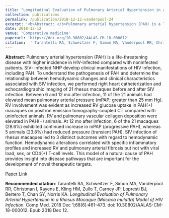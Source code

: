 ```yaml
--- 
title: "Longitudinal Evaluation of Pulmonary Arterial Hypertension in a Rhesus Macaque (Macaca mulatta) Model of HIV Infection." 
collection: publications 
permalink: /publication/2018-12-12-vanderpool-24 
excerpt: '<b>Abstract: </b>Pulmonary arterial hypertension (PAH) is a life-threatening disease with higher incidence in HIV-infected compared with noninfected patients. SIV- infected NHP develop clinical manifestations of HIV infection, including PAH. To understand the pathogenesis of PAH and determine the relationship between hemodynamic changes and clinical characteristics [...]' 
date: 2018-12-12 
venue: 'Comparative medicine' 
paperurl: 'https://doi.org/10.30802/AALAS-CM-18-000012' 
citation:  ' Tarantelli RA, Schweitzer F, Simon MA, Vanderpool RR, Christman I, Rayens E, Kling HM, Zullo T, Carney JP, Lopresti BJ, Bertero T, Chan SY, Norris KA. <i>Longitudinal Evaluation of Pulmonary Arterial Hypertension in a Rhesus Macaque (Macaca mulatta) Model of HIV Infection.</i> Comp Med. 2018 Dec 1;68(6):461-473. doi: 10.30802/AALAS-CM-18-000012. Epub 2018 Dec 12.' 
--- 
```

<b>Abstract</b>:  Pulmonary arterial hypertension (PAH) is a life-threatening disease with higher incidence in HIV-infected compared with noninfected patients. SIV- infected NHP develop clinical manifestations of HIV infection, including PAH. To understand the pathogenesis of PAH and determine the relationship between hemodynamic changes and clinical characteristics associated with SIV infection, we performed right heart catheterization and echocardiographic imaging of 21 rhesus macaques before and after SIV infection. Between 6 and 12 mo after infection, 11 of the 21 animals had elevated mean pulmonary arterial pressure (mPAP; greater than 25 mm Hg). RV involvement was evident as increased RV glucose uptake in PAH(+) macaques on positron emission tomography-coupled CT compared with uninfected animals. RV and pulmonary vascular collagen deposition were elevated in PAH(+) animals. At 12 mo after infection, 6 of the 21 macaques (28.6%) exhibited continued increase in mPAP (progressive PAH), whereas 5 animals (23.8%) had reduced pressure (transient PAH). SIV infection of rhesus macaques led to 3 distinct outcomes with regard to hemodynamic function. Hemodynamic alterations correlated with specific inflammatory profiles and increased RV and pulmonary arterial fibrosis but not with viral load, sex, or CD4(+) T-cell levels. This model of a natural cause of PAH provides insight into disease pathways that are important for the development of novel therapeutic targets.  
 
[Paper Link](https://doi.org/10.30802/AALAS-CM-18-000012) 
 
<b>Recommended citation</b>:  Tarantelli RA, Schweitzer F, Simon MA, Vanderpool RR, Christman I, Rayens E, Kling HM, Zullo T, Carney JP, Lopresti BJ, Bertero T, Chan SY, Norris KA. <i>Longitudinal Evaluation of Pulmonary Arterial Hypertension in a Rhesus Macaque (Macaca mulatta) Model of HIV Infection.</i> Comp Med. 2018 Dec 1;68(6):461-473. doi: 10.30802/AALAS-CM-18-000012. Epub 2018 Dec 12. 
